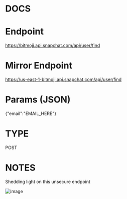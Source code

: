 # DOCS

# Endpoint
https://bitmoji.api.snapchat.com/api/user/find

# Mirror Endpoint
https://us-east-1-bitmoji.api.snapchat.com/api/user/find

# Params (JSON)
{"email":"EMAIL_HERE"}

# TYPE
POST


# NOTES
Shedding light on this unsecure endpoint


![image](https://user-images.githubusercontent.com/40630518/222389645-2ac90ab9-a9b1-47d1-9d0c-b8ecc6963d4b.png)
